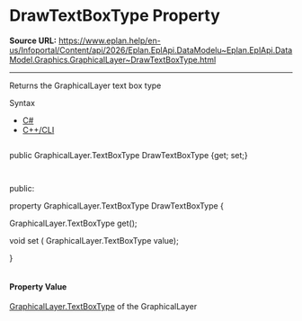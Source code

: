 # DrawTextBoxType Property

**Source URL:** https://www.eplan.help/en-us/Infoportal/Content/api/2026/Eplan.EplApi.DataModelu~Eplan.EplApi.DataModel.Graphics.GraphicalLayer~DrawTextBoxType.html

---

Returns the GraphicalLayer text box type

Syntax

- [C#](#i-syntax-CS)
- [C++/CLI](#i-syntax-CPP2005)

```
```
public GraphicalLayer.TextBoxType DrawTextBoxType {get; set;}
```
```

```
```
public:

property GraphicalLayer.TextBoxType DrawTextBoxType {

   GraphicalLayer.TextBoxType get();

   void set (    GraphicalLayer.TextBoxType value);

}
```
```

#### Property Value

[GraphicalLayer.TextBoxType](Eplan.EplApi.DataModelu~Eplan.EplApi.DataModel.Graphics.GraphicalLayer+TextBoxType.html) of the GraphicalLayer
